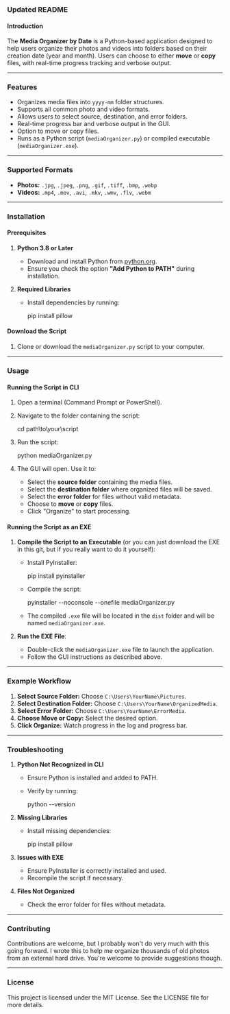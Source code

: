 ### **Updated README**

#### **Introduction**

The **Media Organizer by Date** is a Python-based application designed to help users organize their photos and videos into folders based on their creation date (year and month). Users can choose to either **move** or **copy** files, with real-time progress tracking and verbose output.

* * * * *

### **Features**

-   Organizes media files into `yyyy-mm` folder structures.
-   Supports all common photo and video formats.
-   Allows users to select source, destination, and error folders.
-   Real-time progress bar and verbose output in the GUI.
-   Option to move or copy files.
-   Runs as a Python script (`mediaOrganizer.py`) or compiled executable (`mediaOrganizer.exe`).

* * * * *

### **Supported Formats**

-   **Photos:** `.jpg`, `.jpeg`, `.png`, `.gif`, `.tiff`, `.bmp`, `.webp`
-   **Videos:** `.mp4`, `.mov`, `.avi`, `.mkv`, `.wmv`, `.flv`, `.webm`

* * * * *

### **Installation**

#### **Prerequisites**

1.  **Python 3.8 or Later**

    -   Download and install Python from [python.org](https://www.python.org/).
    -   Ensure you check the option **"Add Python to PATH"** during installation.
2.  **Required Libraries**

    -   Install dependencies by running:

        pip install pillow

#### **Download the Script**

1.  Clone or download the `mediaOrganizer.py` script to your computer.

* * * * *

### **Usage**

#### **Running the Script in CLI**

1.  Open a terminal (Command Prompt or PowerShell).
2.  Navigate to the folder containing the script:

    cd path\to\your\script

3.  Run the script:

    python mediaOrganizer.py

4.  The GUI will open. Use it to:
    -   Select the **source folder** containing the media files.
    -   Select the **destination folder** where organized files will be saved.
    -   Select the **error folder** for files without valid metadata.
    -   Choose to **move** or **copy** files.
    -   Click "Organize" to start processing.

#### **Running the Script as an EXE**

1.  **Compile the Script to an Executable** (or you can just download the EXE in this git, but if you really want to do it yourself):

    -   Install PyInstaller:

        pip install pyinstaller

    -   Compile the script:

        pyinstaller --noconsole --onefile mediaOrganizer.py

    -   The compiled `.exe` file will be located in the `dist` folder and will be named `mediaOrganizer.exe`.
2.  **Run the EXE File**:

    -   Double-click the `mediaOrganizer.exe` file to launch the application.
    -   Follow the GUI instructions as described above.

* * * * *

### **Example Workflow**

1.  **Select Source Folder:** Choose `C:\Users\YourName\Pictures`.
2.  **Select Destination Folder:** Choose `C:\Users\YourName\OrganizedMedia`.
3.  **Select Error Folder:** Choose `C:\Users\YourName\ErrorMedia`.
4.  **Choose Move or Copy:** Select the desired option.
5.  **Click Organize:** Watch progress in the log and progress bar.

* * * * *

### **Troubleshooting**

1.  **Python Not Recognized in CLI**

    -   Ensure Python is installed and added to PATH.
    -   Verify by running:

        python --version

2.  **Missing Libraries**

    -   Install missing dependencies:

        pip install pillow

3.  **Issues with EXE**

    -   Ensure PyInstaller is correctly installed and used.
    -   Recompile the script if necessary.
4.  **Files Not Organized**

    -   Check the error folder for files without metadata.

* * * * *

### **Contributing**

Contributions are welcome, but I probably won't do very much with this going forward. I wrote this to help me organize thousands of old photos from an external hard drive. You're welcome to provide suggestions though.

* * * * *

### **License**

This project is licensed under the MIT License. See the LICENSE file for more details.

